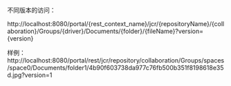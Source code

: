 

不同版本的访问：

http://localhost:8080/portal/{rest_context_name}/jcr/{repositoryName}/{collaboration}/Groups/{driver}/Documents/{folder}/{fileName}?version={version}

样例：
http://localhost:8080/portal/rest/jcr/repository/collaboration/Groups/spaces/space0/Documents/folder1/4b90f603738da977c76fb500b351f8198618e35d.jpg?version=1